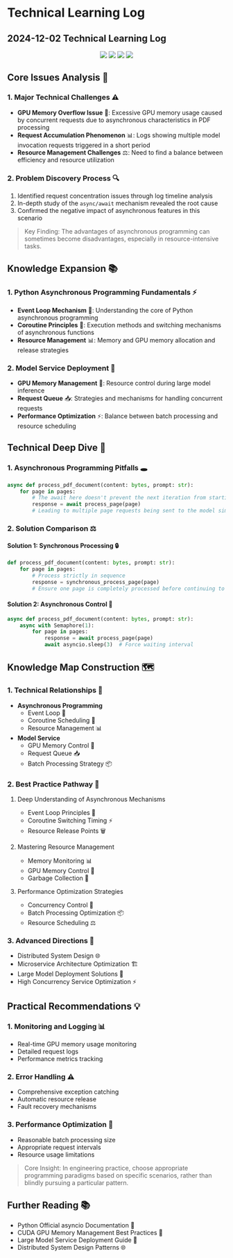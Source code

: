 # Technical Learning Log

## 2024-12-02 Technical Learning Log

<div align="center">
  <img src="https://img.shields.io/badge/Python-3776AB?style=for-the-badge&logo=python&logoColor=white"/>
  <img src="https://img.shields.io/badge/CUDA-76B900?style=for-the-badge&logo=nvidia&logoColor=white"/>
  <img src="https://img.shields.io/badge/AsyncIO-009688?style=for-the-badge&logo=python&logoColor=white"/>
  <img src="https://img.shields.io/badge/PyTorch-EE4C2C?style=for-the-badge&logo=pytorch&logoColor=white"/>
</div>

## Core Issues Analysis 🎯

### 1. Major Technical Challenges ⚠️
- **GPU Memory Overflow Issue** 💾: Excessive GPU memory usage caused by concurrent requests due to asynchronous characteristics in PDF processing
- **Request Accumulation Phenomenon** 📊: Logs showing multiple model invocation requests triggered in a short period
- **Resource Management Challenges** ⚖️: Need to find a balance between efficiency and resource utilization

### 2. Problem Discovery Process 🔍
1. Identified request concentration issues through log timeline analysis
2. In-depth study of the `async/await` mechanism revealed the root cause
3. Confirmed the negative impact of asynchronous features in this scenario

> Key Finding: The advantages of asynchronous programming can sometimes become disadvantages, especially in resource-intensive tasks.

## Knowledge Expansion 📚

### 1. Python Asynchronous Programming Fundamentals ⚡
- **Event Loop Mechanism** 🔄: Understanding the core of Python asynchronous programming
- **Coroutine Principles** 🔀: Execution methods and switching mechanisms of asynchronous functions
- **Resource Management** 📊: Memory and GPU memory allocation and release strategies

### 2. Model Service Deployment 🚀
- **GPU Memory Management** 💾: Resource control during large model inference
- **Request Queue** 📥: Strategies and mechanisms for handling concurrent requests
- **Performance Optimization** ⚡: Balance between batch processing and resource scheduling

## Technical Deep Dive 🔬

### 1. Asynchronous Programming Pitfalls 🕳️
```python
async def process_pdf_document(content: bytes, prompt: str):
    for page in pages:
        # The await here doesn't prevent the next iteration from starting immediately
        response = await process_page(page)
        # Leading to multiple page requests being sent to the model simultaneously
```

### 2. Solution Comparison ⚖️

#### Solution 1: Synchronous Processing 🔒
```python
def process_pdf_document(content: bytes, prompt: str):
    for page in pages:
        # Process strictly in sequence
        response = synchronous_process_page(page)
        # Ensure one page is completely processed before continuing to the next
```

#### Solution 2: Asynchronous Control 🔄
```python
async def process_pdf_document(content: bytes, prompt: str):
    async with Semaphore(1):
        for page in pages:
            response = await process_page(page)
            await asyncio.sleep(3)  # Force waiting interval
```

## Knowledge Map Construction 🗺️

### 1. Technical Relationships 🔗
- **Asynchronous Programming**
  - Event Loop 🔄
  - Coroutine Scheduling 🔀
  - Resource Management 📊
- **Model Service**
  - GPU Memory Control 💾
  - Request Queue 📥
  - Batch Processing Strategy 📦

### 2. Best Practice Pathway 🎯
1. Deep Understanding of Asynchronous Mechanisms
   - Event Loop Principles 🔄
   - Coroutine Switching Timing ⚡
   - Resource Release Points 🗑️

2. Mastering Resource Management
   - Memory Monitoring 📊
   - GPU Memory Control 💾
   - Garbage Collection 🧹

3. Performance Optimization Strategies
   - Concurrency Control 🔀
   - Batch Processing Optimization 📦
   - Resource Scheduling ⚖️

### 3. Advanced Directions 🚀
- Distributed System Design 🌐
- Microservice Architecture Optimization 🏗️
- Large Model Deployment Solutions 🤖
- High Concurrency Service Optimization ⚡

## Practical Recommendations 💡

### 1. Monitoring and Logging 📊
- Real-time GPU memory usage monitoring
- Detailed request logs
- Performance metrics tracking

### 2. Error Handling ⚠️
- Comprehensive exception catching
- Automatic resource release
- Fault recovery mechanisms

### 3. Performance Optimization 🚀
- Reasonable batch processing size
- Appropriate request intervals
- Resource usage limitations

> Core Insight: In engineering practice, choose appropriate programming paradigms based on specific scenarios, rather than blindly pursuing a particular pattern.

## Further Reading 📚
- Python Official asyncio Documentation 📖
- CUDA GPU Memory Management Best Practices 💾
- Large Model Service Deployment Guide 🤖
- Distributed System Design Patterns 🌐 